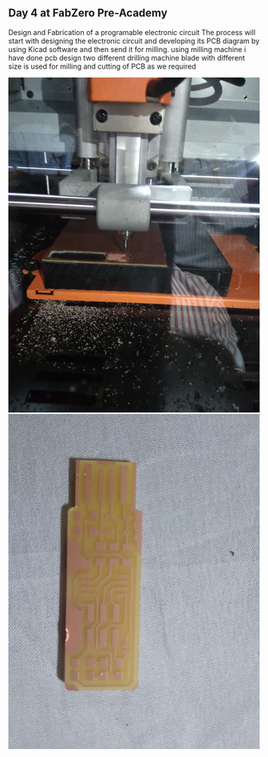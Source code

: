 ## Day 4 at FabZero Pre-Academy

Design and Fabrication of a programable electronic circuit The process will start with designing the electronic circuit and developing its PCB diagram by using Kicad software and then send it for milling.
using milling machine i have done pcb design
two different drilling machine blade with different size is used for milling and cutting of PCB as we required

![image of pcb](img/pcbmilling.jpg)
![image of pcb](img/pcb.jpg)